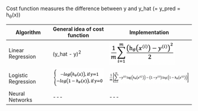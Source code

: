 Cost function measures the difference between y and y_hat (= y_pred = h<sub>θ</sub>(x))

Algorithm | General idea of cost function | Implementation 
--- | --- | ---
Linear Regression | (y_hat - y)<sup>2</sup> | <img src="./images/cost_function_linear_regression.png" width="180px">
Logistic Regression | <img src="./images/cost_function_logistic_regression_idea.png" width="200px"> | <img src="./images/cost_function_logistic_regression_implementation.png" width="300px">
Neural Networks | --- | ---

